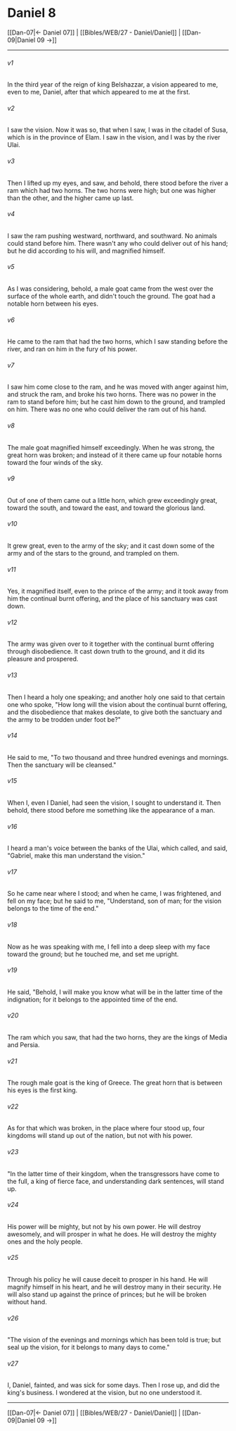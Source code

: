 # Daniel 8

[[Dan-07|← Daniel 07]] | [[Bibles/WEB/27 - Daniel/Daniel]] | [[Dan-09|Daniel 09 →]]
***



###### v1 
In the third year of the reign of king Belshazzar, a vision appeared to me, even to me, Daniel, after that which appeared to me at the first. 

###### v2 
I saw the vision. Now it was so, that when I saw, I was in the citadel of Susa, which is in the province of Elam. I saw in the vision, and I was by the river Ulai. 

###### v3 
Then I lifted up my eyes, and saw, and behold, there stood before the river a ram which had two horns. The two horns were high; but one was higher than the other, and the higher came up last. 

###### v4 
I saw the ram pushing westward, northward, and southward. No animals could stand before him. There wasn't any who could deliver out of his hand; but he did according to his will, and magnified himself. 

###### v5 
As I was considering, behold, a male goat came from the west over the surface of the whole earth, and didn't touch the ground. The goat had a notable horn between his eyes. 

###### v6 
He came to the ram that had the two horns, which I saw standing before the river, and ran on him in the fury of his power. 

###### v7 
I saw him come close to the ram, and he was moved with anger against him, and struck the ram, and broke his two horns. There was no power in the ram to stand before him; but he cast him down to the ground, and trampled on him. There was no one who could deliver the ram out of his hand. 

###### v8 
The male goat magnified himself exceedingly. When he was strong, the great horn was broken; and instead of it there came up four notable horns toward the four winds of the sky. 

###### v9 
Out of one of them came out a little horn, which grew exceedingly great, toward the south, and toward the east, and toward the glorious land. 

###### v10 
It grew great, even to the army of the sky; and it cast down some of the army and of the stars to the ground, and trampled on them. 

###### v11 
Yes, it magnified itself, even to the prince of the army; and it took away from him the continual burnt offering, and the place of his sanctuary was cast down. 

###### v12 
The army was given over to it together with the continual burnt offering through disobedience. It cast down truth to the ground, and it did its pleasure and prospered. 

###### v13 
Then I heard a holy one speaking; and another holy one said to that certain one who spoke, "How long will the vision about the continual burnt offering, and the disobedience that makes desolate, to give both the sanctuary and the army to be trodden under foot be?" 

###### v14 
He said to me, "To two thousand and three hundred evenings and mornings. Then the sanctuary will be cleansed." 

###### v15 
When I, even I Daniel, had seen the vision, I sought to understand it. Then behold, there stood before me something like the appearance of a man. 

###### v16 
I heard a man's voice between the banks of the Ulai, which called, and said, "Gabriel, make this man understand the vision." 

###### v17 
So he came near where I stood; and when he came, I was frightened, and fell on my face; but he said to me, "Understand, son of man; for the vision belongs to the time of the end." 

###### v18 
Now as he was speaking with me, I fell into a deep sleep with my face toward the ground; but he touched me, and set me upright. 

###### v19 
He said, "Behold, I will make you know what will be in the latter time of the indignation; for it belongs to the appointed time of the end. 

###### v20 
The ram which you saw, that had the two horns, they are the kings of Media and Persia. 

###### v21 
The rough male goat is the king of Greece. The great horn that is between his eyes is the first king. 

###### v22 
As for that which was broken, in the place where four stood up, four kingdoms will stand up out of the nation, but not with his power. 

###### v23 
"In the latter time of their kingdom, when the transgressors have come to the full, a king of fierce face, and understanding dark sentences, will stand up. 

###### v24 
His power will be mighty, but not by his own power. He will destroy awesomely, and will prosper in what he does. He will destroy the mighty ones and the holy people. 

###### v25 
Through his policy he will cause deceit to prosper in his hand. He will magnify himself in his heart, and he will destroy many in their security. He will also stand up against the prince of princes; but he will be broken without hand. 

###### v26 
"The vision of the evenings and mornings which has been told is true; but seal up the vision, for it belongs to many days to come." 

###### v27 
I, Daniel, fainted, and was sick for some days. Then I rose up, and did the king's business. I wondered at the vision, but no one understood it.

***
[[Dan-07|← Daniel 07]] | [[Bibles/WEB/27 - Daniel/Daniel]] | [[Dan-09|Daniel 09 →]]
